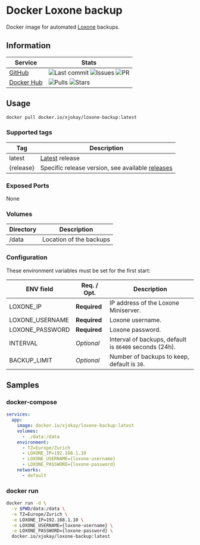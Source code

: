 # Docker Loxone backup

Docker image for automated [Loxone](https://www.loxone.com/) backups.

## Information

| Service                                                     | Stats                                                                                                                                                                                                                                                                                                               |
|-------------------------------------------------------------|---------------------------------------------------------------------------------------------------------------------------------------------------------------------------------------------------------------------------------------------------------------------------------------------------------------------|
| [GitHub](https://github.com/jokay/docker-loxone-backup)     | ![Last commit](https://img.shields.io/github/last-commit/jokay/docker-loxone-backup.svg?style=flat-square) ![Issues](https://img.shields.io/github/issues-raw/jokay/docker-loxone-backup.svg?style=flat-square) ![PR](https://img.shields.io/github/issues-pr-raw/jokay/docker-loxone-backup.svg?style=flat-square) |
| [Docker Hub](https://hub.docker.com/r/xjokay/loxone-backup) | ![Pulls](https://img.shields.io/docker/pulls/xjokay/loxone-backup.svg?style=flat-square) ![Stars](https://img.shields.io/docker/stars/xjokay/loxone-backup.svg?style=flat-square)                                                                                                                                   |

## Usage

```sh
docker pull docker.io/xjokay/loxone-backup:latest
```

### Supported tags

| Tag       | Description                                                                                                |
|-----------|------------------------------------------------------------------------------------------------------------|
| latest    | [Latest](https://github.com/jokay/docker-loxone-backup/releases/latest) release                            |
| {release} | Specific release version, see available [releases](https://github.com/jokay/docker-loxone-backup/releases) |

### Exposed Ports

None

### Volumes

| Directory | Description             |
|-----------|-------------------------|
| /data     | Location of the backups |

### Configuration

These environment variables must be set for the first start:

| ENV field       | Req. / Opt.  | Description                                            |
|-----------------|--------------|--------------------------------------------------------|
| LOXONE_IP       | **Required** | IP address of the Loxone Miniserver.                   |
| LOXONE_USERNAME | **Required** | Loxone username.                                       |
| LOXONE_PASSWORD | **Required** | Loxone password.                                       |
| INTERVAL        | *Optional*   | Interval of backups, default is `86400` seconds (24h). |
| BACKUP_LIMIT    | *Optional*   | Number of backups to keep, default is `30`.            |

## Samples

### docker-compose

```yml
services:
  app:
    image: docker.io/xjokay/loxone-backup:latest
    volumes:
      - ./data:/data
    environment:
      - TZ=Europe/Zurich
      - LOXONE_IP=192.168.1.10
      - LOXONE_USERNAME={loxone-username}
      - LOXONE_PASSWORD={loxone-password}
    networks:
      - default
```

### docker run

```sh
docker run -d \
  -v $PWD/data:/data \
  -e TZ=Europe/Zurich \
  -e LOXONE_IP=192.168.1.10 \
  -e LOXONE_USERNAME={loxone-username} \
  -e LOXONE_PASSWORD={loxone-password} \
  docker.io/xjokay/loxone-backup:latest
```
